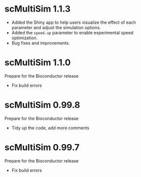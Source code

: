 # scMultiSim 1.1.3

- Added the Shiny app to help users visualize the effect of each parameter and adjust the simulation options.
- Added the `speed.up` parameter to enable experimental speed optimization.
- Bug fixes and improvements.

# scMultiSim 1.1.0

Prepare for the Bioconductor release

- Fix build errors

# scMultiSim 0.99.8

Prepare for the Bioconductor release

- Tidy up the code, add more comments

# scMultiSim 0.99.7

Prepare for the Bioconductor release

- Fix build errors
